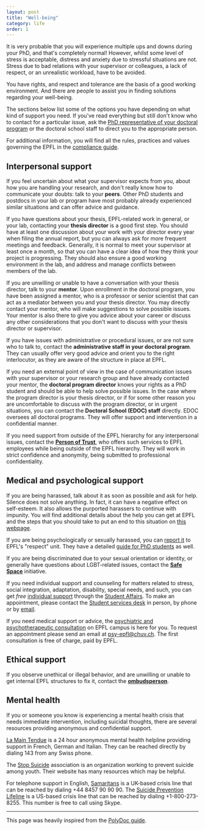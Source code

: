 ```yaml
---
layout: post
title: "Well-being"
category: life
order: 1
---
```


It is very probable that you will experience multiple ups and downs during your PhD, and that's completely normal!
However, whilst some level of stress is acceptable, distress and anxiety due to stressful situations are not.
Stress due to bad relations with your supervisor or colleagues, a lack of respect, or an unrealistic workload, have to be avoided.

You have rights, and respect and tolerance are the basis of a good working environment. And there are people to assist you in finding solutions regarding your well-being.

The sections below list some of the options you have depending on what kind of support you need.
If you've read everything but still don't know who to contact for a particular issue,
ask the [PhD representative of your doctoral program](https://www.epfl.ch/education/phd/programs/edoc-student-representatives/) or the doctoral school staff to direct you to the appropriate person. 

For additional information, you will find all the rules, practices and values governing the EPFL in the [compliance guide](https://www.epfl.ch/about/overview/regulations-and-guidelines/compliance-guide/).


## Interpersonal support

If you feel uncertain about what your supervisor expects from you, about how you are handling your research, and don't really know how to communicate your doubts: talk to your **peers**.
Other PhD students and postdocs in your lab or program have most probably already experienced similar situations and can offer advice and guidance.

If you have questions about your thesis, EPFL-related work in general, or your lab, contacting your **thesis director** is a good first step.
You should have at least one discussion about your work with your director every year when filing the annual report, but you can always ask for more frequent meetings and feedback.
Generally, it is normal to meet your supervisor at least once a month, so that you can have a clear idea of how they think your project is progressing.
They should also ensure a good working environment in the lab, and address and manage conflicts between members of the lab.

If you are unwilling or unable to have a conversation with your thesis director, talk to your **mentor**.
Upon enrollment in the doctoral program, you have been assigned a mentor, who is a professor or senior scientist that can act as a mediator between you and your thesis director.
You may directly contact your mentor, who will make suggestions to solve possible issues.
Your mentor is also there to give you advice about your career or discuss any other considerations that you don't want to discuss with your thesis director or supervisor.

If you have issues with administrative or procedural issues, or are not sure who to talk to, contact the **administrative staff in your doctoral program**.
They can usually offer very good advice and orient you to the right interlocutor, as they are aware of the structure in place at EPFL.

If you need an external point of view in the case of communication issues with your supervisor or your research group and have already contacted your mentor,
the **doctoral program director** knows your rights as a PhD student and should be able to help solve possible issues.
In the case where the program director is your thesis director, or if for some other reason you are uncomfortable to discuss with the program director,
or in urgent situations, you can contact the **Doctoral School (EDOC) staff** directly. EDOC oversees all doctoral programs.
They will offer support and intervention in a confidential manner.

If you need support from outside of the EPFL hierarchy for any interpersonal issues, contact the [**Person of Trust**](https://www.epfl.ch/about/respect/where-to-get-help/person-of-trust-and-mediation-services/),
who offers such services to EPFL employees while being outside of the EPFL hierarchy.
They will work in strict confidence and anonymity, being submitted to professional confidentiality.


## Medical and psychological support

If you are being harassed, talk about it as soon as possible and ask for help. Silence does not solve anything. In fact, it can have a negative effect on self-esteem.
It also allows the purported harassers to continue with impunity.
You will find additional details about the help you can get at EPFL
and the steps that you should take to put an end to this situation on [this webpage](https://www.epfl.ch/about/respect/harassment-situations/where-to-get-help/for-phd-students/).

If you are being psychologically or sexually harassed, you can [report it](https://www.epfl.ch/about/respect/report-a-case/) to EPFL's "respect" unit.
They have a detailed [guide for PhD students](https://www.epfl.ch/about/respect/where-to-get-help/for-phd-students/) as well.

If you are being discriminated due to your sexual orientation or identity, or generally have questions about LGBT-related issues,
contact the [**Safe Space**](https://www.epfl.ch/about/vice-presidencies/vice-presidency-for-responsible-transformation-vpt/safe-space/) initiative.

If you need individual support and counseling for matters related to stress, social integration, adaptation, disability, special needs, and such, you can get _free_ 
[individual support](https://www.epfl.ch/education/studies/en/support-and-health/individual-support/) through
the [Student Affairs](https://www.epfl.ch/about/vice-presidencies/vice-presidencies/vice-presidency-for-education/educational-affairs/the-student-affairs-sae/).
To make an appointment, please contact the [Student services desk](https://www.epfl.ch/education/studies/en/support-and-health/student_desk/) in person, by phone or by [email](mailto:services@epfl.ch).

If you need medical support or advice, the [psychiatric and psychotherapeutic consultation](https://www.epfl.ch/education/studies/en/support-and-health/individual-support/psy-consultation-epfl/)
on EPFL campus is here for you.
To request an appointment please send an email at [psy-epfl@chuv.ch](mailto:psy-epfl@chuv.ch).
The first consultation is free of charge, paid by EPFL.


## Ethical support

If you observe unethical or illegal behavior, and are unwilling or unable to get internal EPFL structures to fix it, contact the
[**ombudsperson**](https://www.epfl.ch/about/respect/report-a-case/ombudsperson/).


## Mental health

If you or someone you know is experiencing a mental health crisis that needs immediate intervention, including suicidal thoughts, there are several resources providing anonymous and confidential support.

[La Main Tendue](https://www.143.ch/fr/) is a 24 hour anonymous mental health helpline providing support in French, German and Italian.
They can be reached directly by dialing 143 from any Swiss phone.

The [Stop Suicide](https://stopsuicide.ch/) association is an organization working to prevent suicide among youth. Their website has many resources which may be helpful.

For telephone support in English, [Samaritans](https://www.samaritans.org/) is a UK-based crisis line that can be reached by dialing +44 8457 90 90 90.
The [Suicide Prevention Lifeline](https://suicidepreventionlifeline.org/) is a US-based crisis line that can be reached by dialing +1-800-273-8255. This number is free to call using Skype.

---

This page was heavily inspired from the [PolyDoc guide](https://www.epfl.ch/campus/associations/list/polydoc/my-well-being/).
